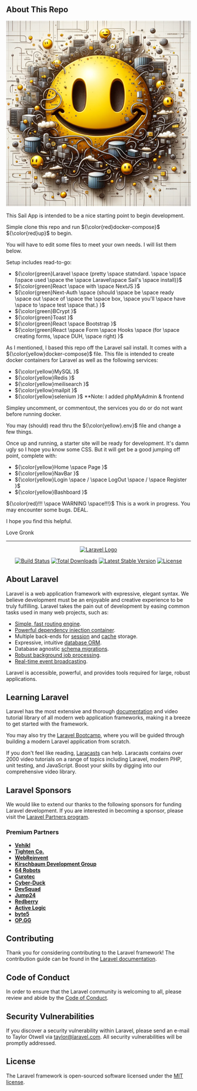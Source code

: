 ## About This Repo

![Image Link](https://github.com/CBStafford/sail-app/blob/main/frontend/public/gronk-ai.png)

This Sail App is intended to be a nice starting point to begin development.

Simple clone this repo and run ${\color{red}docker-compose}$ ${\color{red}up}$ to begin. 

You will have to edit some files to meet your own needs.  I will list them below.

Setup includes read-to-go:
- ${\color{green}Laravel \space (pretty \space statndard. \space \space  I\space  used \space the \space Laravel\space  Sail's \space install)}$
- ${\color{green}React \space with \space NextJS }$
- ${\color{green}Next-Auth \space (should \space be \space ready \space out \space of \space the \space box, \space you'll \space have \space to \space test \space that.) }$
- ${\color{green}BCrypt }$
- ${\color{green}Toast }$
- ${\color{green}React \space Bootstrap }$
- ${\color{green}React \space Form \space Hooks \space (for \space creating forms, \space DUH, \space right) }$

As I mentioned, I based this repo off the Laravel sail install. It comes with a ${\color{yellow}docker-compose}$ file. This file is intended to create docker containers for Laravel as well as the following services:
- ${\color{yellow}MySQL }$
- ${\color{yellow}Redis }$
- ${\color{yellow}meilisearch }$
- ${\color{yellow}mailpit }$
- ${\color{yellow}selenium }$
**Note: I added phpMyAdmin & frontend

Simpley uncomment, or commentout, the services you do or do not want before running docker.

You may (should) read thru the ${\color{yellow}.env}$  file and change a few things. 

Once up and running, a starter site will be ready for development. It's damn ugly so I hope you know some CSS. But it will get be a good jumping off point, complete with:
- ${\color{yellow}Home \space Page }$
- ${\color{yellow}NavBar }$
- ${\color{yellow}Login \space / \space LogOut \space / \space Register }$
- ${\color{yellow}Bashboard }$

${\color{red}!!! \space WARNING \space!!!}$  This is a work in progress. You may encounter some bugs.  DEAL.

I hope you find this helpful.

Love Gronk

---

<p align="center"><a href="https://laravel.com" target="_blank"><img src="https://raw.githubusercontent.com/laravel/art/master/logo-lockup/5%20SVG/2%20CMYK/1%20Full%20Color/laravel-logolockup-cmyk-red.svg" width="400" alt="Laravel Logo"></a></p>

<p align="center">
<a href="https://github.com/laravel/framework/actions"><img src="https://github.com/laravel/framework/workflows/tests/badge.svg" alt="Build Status"></a>
<a href="https://packagist.org/packages/laravel/framework"><img src="https://img.shields.io/packagist/dt/laravel/framework" alt="Total Downloads"></a>
<a href="https://packagist.org/packages/laravel/framework"><img src="https://img.shields.io/packagist/v/laravel/framework" alt="Latest Stable Version"></a>
<a href="https://packagist.org/packages/laravel/framework"><img src="https://img.shields.io/packagist/l/laravel/framework" alt="License"></a>
</p>

## About Laravel

Laravel is a web application framework with expressive, elegant syntax. We believe development must be an enjoyable and creative experience to be truly fulfilling. Laravel takes the pain out of development by easing common tasks used in many web projects, such as:

- [Simple, fast routing engine](https://laravel.com/docs/routing).
- [Powerful dependency injection container](https://laravel.com/docs/container).
- Multiple back-ends for [session](https://laravel.com/docs/session) and [cache](https://laravel.com/docs/cache) storage.
- Expressive, intuitive [database ORM](https://laravel.com/docs/eloquent).
- Database agnostic [schema migrations](https://laravel.com/docs/migrations).
- [Robust background job processing](https://laravel.com/docs/queues).
- [Real-time event broadcasting](https://laravel.com/docs/broadcasting).

Laravel is accessible, powerful, and provides tools required for large, robust applications.

## Learning Laravel

Laravel has the most extensive and thorough [documentation](https://laravel.com/docs) and video tutorial library of all modern web application frameworks, making it a breeze to get started with the framework.

You may also try the [Laravel Bootcamp](https://bootcamp.laravel.com), where you will be guided through building a modern Laravel application from scratch.

If you don't feel like reading, [Laracasts](https://laracasts.com) can help. Laracasts contains over 2000 video tutorials on a range of topics including Laravel, modern PHP, unit testing, and JavaScript. Boost your skills by digging into our comprehensive video library.

## Laravel Sponsors

We would like to extend our thanks to the following sponsors for funding Laravel development. If you are interested in becoming a sponsor, please visit the [Laravel Partners program](https://partners.laravel.com).

### Premium Partners

- **[Vehikl](https://vehikl.com/)**
- **[Tighten Co.](https://tighten.co)**
- **[WebReinvent](https://webreinvent.com/)**
- **[Kirschbaum Development Group](https://kirschbaumdevelopment.com)**
- **[64 Robots](https://64robots.com)**
- **[Curotec](https://www.curotec.com/services/technologies/laravel/)**
- **[Cyber-Duck](https://cyber-duck.co.uk)**
- **[DevSquad](https://devsquad.com/hire-laravel-developers)**
- **[Jump24](https://jump24.co.uk)**
- **[Redberry](https://redberry.international/laravel/)**
- **[Active Logic](https://activelogic.com)**
- **[byte5](https://byte5.de)**
- **[OP.GG](https://op.gg)**

## Contributing

Thank you for considering contributing to the Laravel framework! The contribution guide can be found in the [Laravel documentation](https://laravel.com/docs/contributions).

## Code of Conduct

In order to ensure that the Laravel community is welcoming to all, please review and abide by the [Code of Conduct](https://laravel.com/docs/contributions#code-of-conduct).

## Security Vulnerabilities

If you discover a security vulnerability within Laravel, please send an e-mail to Taylor Otwell via [taylor@laravel.com](mailto:taylor@laravel.com). All security vulnerabilities will be promptly addressed.

## License

The Laravel framework is open-sourced software licensed under the [MIT license](https://opensource.org/licenses/MIT).
